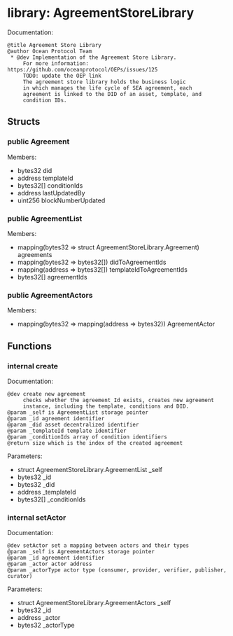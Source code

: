 
# library: AgreementStoreLibrary

Documentation:
```
@title Agreement Store Library
@author Ocean Protocol Team
 * @dev Implementation of the Agreement Store Library.
     For more information: https://github.com/oceanprotocol/OEPs/issues/125    
     TODO: update the OEP link 
     The agreement store library holds the business logic
     in which manages the life cycle of SEA agreement, each 
     agreement is linked to the DID of an asset, template, and
     condition IDs.
```

## Structs

### public Agreement
Members:
* bytes32 did
* address templateId
* bytes32[] conditionIds
* address lastUpdatedBy
* uint256 blockNumberUpdated

### public AgreementList
Members:
* mapping(bytes32 => struct AgreementStoreLibrary.Agreement) agreements
* mapping(bytes32 => bytes32[]) didToAgreementIds
* mapping(address => bytes32[]) templateIdToAgreementIds
* bytes32[] agreementIds

### public AgreementActors
Members:
* mapping(bytes32 => mapping(address => bytes32)) AgreementActor

## Functions

### internal create

Documentation:

```
@dev create new agreement
     checks whether the agreement Id exists, creates new agreement 
     instance, including the template, conditions and DID.
@param _self is AgreementList storage pointer
@param _id agreement identifier
@param _did asset decentralized identifier
@param _templateId template identifier
@param _conditionIds array of condition identifiers
@return size which is the index of the created agreement
```
Parameters:
* struct AgreementStoreLibrary.AgreementList _self
* bytes32 _id
* bytes32 _did
* address _templateId
* bytes32[] _conditionIds

### internal setActor

Documentation:

```
@dev setActor set a mapping between actors and their types
@param _self is AgreementActors storage pointer
@param _id agreement identifier
@param _actor actor address
@param _actorType actor type (consumer, provider, verifier, publisher, curator)
```
Parameters:
* struct AgreementStoreLibrary.AgreementActors _self
* bytes32 _id
* address _actor
* bytes32 _actorType
